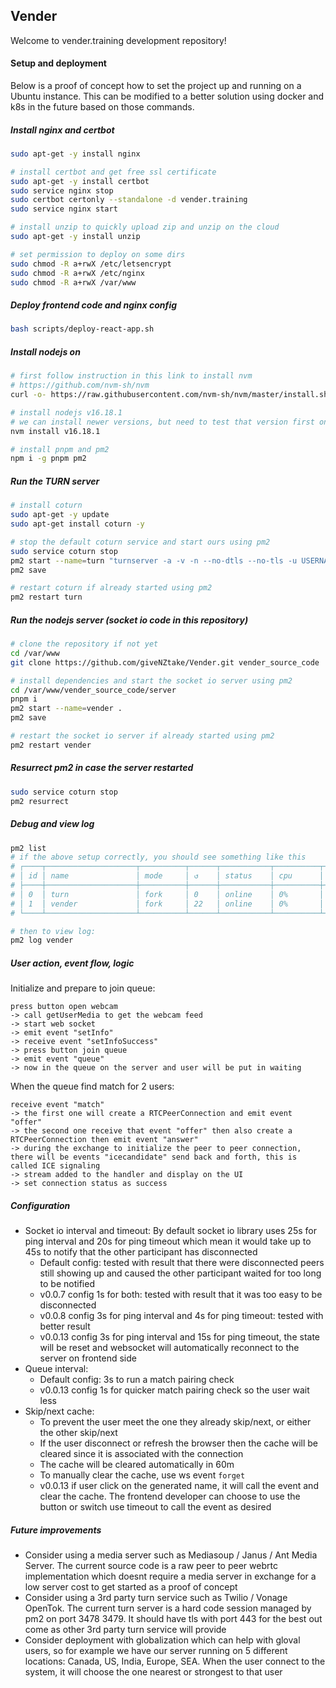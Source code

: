 ## Vender

Welcome to vender.training development repository!

#### Setup and deployment

Below is a proof of concept how to set the project up and running on a Ubuntu instance. This can be modified to a better solution using docker and k8s in the future based on those commands.

##### Install nginx and certbot

```sh
sudo apt-get -y install nginx

# install certbot and get free ssl certificate
sudo apt-get -y install certbot
sudo service nginx stop
sudo certbot certonly --standalone -d vender.training
sudo service nginx start

# install unzip to quickly upload zip and unzip on the cloud
sudo apt-get -y install unzip

# set permission to deploy on some dirs
sudo chmod -R a+rwX /etc/letsencrypt
sudo chmod -R a+rwX /etc/nginx
sudo chmod -R a+rwX /var/www
```

##### Deploy frontend code and nginx config

```sh
bash scripts/deploy-react-app.sh
```

##### Install nodejs on

```sh
# first follow instruction in this link to install nvm
# https://github.com/nvm-sh/nvm
curl -o- https://raw.githubusercontent.com/nvm-sh/nvm/master/install.sh | bash

# install nodejs v16.18.1
# we can install newer versions, but need to test that version first on our local
nvm install v16.18.1

# install pnpm and pm2
npm i -g pnpm pm2
```

##### Run the TURN server

```sh
# install coturn
sudo apt-get -y update
sudo apt-get install coturn -y

# stop the default coturn service and start ours using pm2
sudo service coturn stop
pm2 start --name=turn "turnserver -a -v -n --no-dtls --no-tls -u USERNAME:PASSWORD -r 000"
pm2 save

# restart coturn if already started using pm2
pm2 restart turn
```

##### Run the nodejs server (socket io code in this repository)

```sh
# clone the repository if not yet
cd /var/www
git clone https://github.com/giveNZtake/Vender.git vender_source_code

# install dependencies and start the socket io server using pm2
cd /var/www/vender_source_code/server
pnpm i
pm2 start --name=vender .
pm2 save

# restart the socket io server if already started using pm2
pm2 restart vender
```

##### Resurrect pm2 in case the server restarted

```sh
sudo service coturn stop
pm2 resurrect
```

##### Debug and view log

```sh
pm2 list
# if the above setup correctly, you should see something like this
# ┌────┬────────────────────┬──────────┬──────┬───────────┬──────────┬──────────┐
# │ id │ name               │ mode     │ ↺    │ status    │ cpu      │ memory   │
# ├────┼────────────────────┼──────────┼──────┼───────────┼──────────┼──────────┤
# │ 0  │ turn               │ fork     │ 0    │ online    │ 0%       │ 11.3mb   │
# │ 1  │ vender             │ fork     │ 22   │ online    │ 0%       │ 174.6mb  │
# └────┴────────────────────┴──────────┴──────┴───────────┴──────────┴──────────┘

# then to view log:
pm2 log vender
```

##### User action, event flow, logic

Initialize and prepare to join queue:

```
press button open webcam
-> call getUserMedia to get the webcam feed
-> start web socket
-> emit event "setInfo"
-> receive event "setInfoSuccess"
-> press button join queue
-> emit event "queue"
-> now in the queue on the server and user will be put in waiting
```

When the queue find match for 2 users:

```
receive event "match"
-> the first one will create a RTCPeerConnection and emit event "offer"
-> the second one receive that event "offer" then also create a RTCPeerConnection then emit event "answer"
-> during the exchange to initialize the peer to peer connection, there will be events "icecandidate" send back and forth, this is called ICE signaling
-> stream added to the handler and display on the UI
-> set connection status as success
```

##### Configuration

- Socket io interval and timeout: By default socket io library uses 25s for ping interval and 20s for ping timeout which mean it would take up to 45s to notify that the other participant has disconnected
  - Default config: tested with result that there were disconnected peers still showing up and caused the other participant waited for too long to be notified
  - v0.0.7 config 1s for both: tested with result that it was too easy to be disconnected
  - v0.0.8 config 3s for ping interval and 4s for ping timeout: tested with better result
  - v0.0.13 config 3s for ping interval and 15s for ping timeout, the state will be reset and websocket will automatically reconnect to the server on frontend side
- Queue interval:
  - Default config: 3s to run a match pairing check
  - v0.0.13 config 1s for quicker match pairing check so the user wait less
- Skip/next cache:
  - To prevent the user meet the one they already skip/next, or either the other skip/next
  - If the user disconnect or refresh the browser then the cache will be cleared since it is associated with the connection
  - The cache will be cleared automatically in 60m
  - To manually clear the cache, use ws event `forget`
  - v0.0.13 if user click on the generated name, it will call the event and clear the cache. The frontend developer can choose to use the button or switch use timeout to call the event as desired

##### Future improvements

- Consider using a media server such as Mediasoup / Janus / Ant Media Server. The current source code is a raw peer to peer webrtc implementation which doesnt require a media server in exchange for a low server cost to get started as a proof of concept
- Consider using a 3rd party turn service such as Twilio / Vonage OpenTok. The current turn server is a hard code session managed by pm2 on port 3478 3479. It should have tls with port 443 for the best out come as other 3rd party turn service will provide
- Consider deployment with globalization which can help with gloval users, so for example we have our server running on 5 different locations: Canada, US, India, Europe, SEA. When the user connect to the system, it will choose the one nearest or strongest to that user
